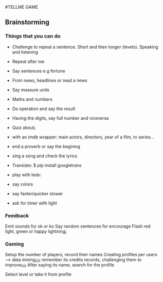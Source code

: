 #TELLME GAME

## Brainstorming

### Things that you can do

* Challenge to repeat a sentence. Short and then longer (levels). Speaking and listening

* Repeat after me
 * Say sentences e.g fortune
 * From news, headlines or read a news
 * Say measure units

* Maths and numbers
 * Do operation and say the result
 * Having the digits, say full number and viceversa

 
* Quiz about¡ 
 * with an imdb wrapper: main actors, directors, year of a film, tv series...
 * end a proverb or say the begining
 * sing a song and check the lyrics

* Translate: $ pip install googletrans

* play with leds: 
 * say colors
 * say faster/quicker slower
 * ask for timer with light

### Feedback
Emit sounds for ok or ko
Say random sentences for encourage
Flash red light, green or happy lightning¡

### Gaming
Setup the number of players, record their names 
Creating profiles per users --> data mining¡¡¡¡ remember its credits records, challenging them to improve¡¡¡¡ 
After saying its name, search for the profile

Select level or take it from profile


